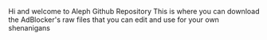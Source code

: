 Hi and welcome to Aleph Github Repository
This is where you can download the AdBlocker's raw files that you can edit and use for your own shenanigans
